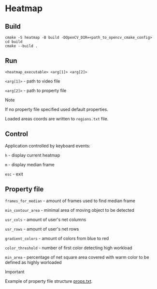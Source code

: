 # Heatmap
## Build 
```
cmake -S heatmap -B build -DOpenCV_DIR=<path_to_opencv_cmake_config>
cd build
cmake --build .
```
## Run
```
<heatmap_executable> <arg[1]> <arg[2]>
```
`<arg[1]>` - path to video file

`<arg[2]>` - path to property file

> [!NOTE]
> If no property file specified used default properties.
> 
> Loaded areas coords are written to `regions.txt` file.

## Control
Application controlled by keyboard events:

`h` - display current heatmap

`m` - display median frame

`esc` - exit

## Property file
`frames_for_median` - amount of frames used to find median frame

`min_contour_area` - minimal area of moving object to be detected

`usr_cols` - amount of user's net columns

`usr_rows` - amount of user's net rows

`gradient_colors` - amount of colors from blue to red

`color_threshold` - number of first color detecting high workload

`min_area` - percentage of net square area covered with warm color to be defined as highly worloaded

> [!IMPORTANT]
> Example of property file structure [props.txt](https://github.com/Tamvey/heatmap/blob/main/props.txt).

